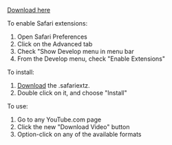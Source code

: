 [Download here][1]

To enable Safari extensions:

1. Open Safari Preferences
2. Click on the Advanced tab
3. Check "Show Develop menu in menu bar
4. From the Develop menu, check "Enable Extensions"

To install:

1. [Download][1] the .safariextz.
2. Double click on it, and choose "Install"

To use:

1. Go to any YouTube.com page
2. Click the new "Download Video" button
3. Option-click on any of the available formats

[1]: http://github.com/downloads/jonathanboom/YouTube-video-downloader-for-Safari/YouTube-video-downloader-1.0.4.safariextz
